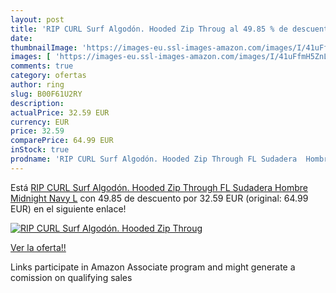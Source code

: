 ```yaml
---
layout: post
title: 'RIP CURL Surf Algodón. Hooded Zip Throug al 49.85 % de descuento'
date: 
thumbnailImage: 'https://images-eu.ssl-images-amazon.com/images/I/41uFfmH5ZnL._SL200_.jpg'
images: [ 'https://images-eu.ssl-images-amazon.com/images/I/41uFfmH5ZnL._SL200_.jpg' ]
comments: true
category: ofertas
author: ring
slug: B00F61U2RY
description:
actualPrice: 32.59 EUR
currency: EUR
price: 32.59
comparePrice: 64.99 EUR
inStock: true
prodname: 'RIP CURL Surf Algodón. Hooded Zip Through FL Sudadera  Hombre  Midnight Navy  L'
---
```


Está [RIP CURL Surf Algodón. Hooded Zip Through FL Sudadera  Hombre  Midnight Navy  L](https://www.amazon.es/dp/B00F61U2RY/?tag=tolees-21) con 49.85 de descuento por 32.59 EUR (original: 64.99 EUR) en el siguiente enlace!

[![RIP CURL Surf Algodón. Hooded Zip Throug](https://images-eu.ssl-images-amazon.com/images/I/41uFfmH5ZnL._SL200_.jpg)](https://www.amazon.es/dp/B00F61U2RY/?tag=tolees-21)

[Ver la oferta!!](https://www.amazon.es/dp/B00F61U2RY/?tag=tolees-21)

Links participate in Amazon Associate program and might generate a comission on qualifying sales


